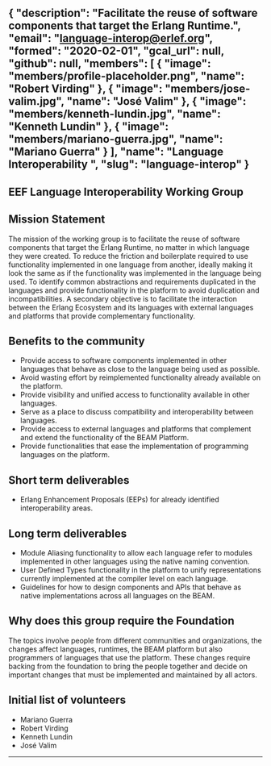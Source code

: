 {
  "description": "Facilitate the reuse of software components that target the Erlang Runtime.",
  "email": "language-interop@erlef.org",
  "formed": "2020-02-01",
  "gcal_url": null,
  "github": null,
  "members": [
    {
      "image": "members/profile-placeholder.png",
      "name": "Robert Virding"
    },
    {
      "image": "members/jose-valim.jpg",
      "name": "José Valim"
    },
    {
      "image": "members/kenneth-lundin.jpg",
      "name": "Kenneth Lundin"
    },
    {
      "image": "members/mariano-guerra.jpg",
      "name": "Mariano Guerra"
    }
  ],
  "name": "Language Interoperability ",
  "slug": "language-interop"
}
---
EEF Language Interoperability Working Group
---

## Mission Statement
The mission of the working group is to facilitate the reuse of software components that target the Erlang Runtime, no matter in which language they were created.
To reduce the friction and boilerplate required to use functionality implemented in one language from another, ideally making it look the same as if the functionality was implemented in the language being used.
To identify common abstractions and requirements duplicated in the languages and provide functionality in the platform to avoid duplication and incompatibilities.
A secondary objective is to facilitate the interaction between the Erlang Ecosystem and its languages with external languages and platforms that provide complementary functionality.

## Benefits to the community
- Provide access to software components implemented in other languages that behave as close to the language being used as possible.
- Avoid wasting effort by reimplemented functionality already available on the platform.
- Provide visibility and unified access to functionality available in other languages.
- Serve as a place to discuss compatibility and interoperability between languages.
- Provide access to external languages and platforms that complement and extend the
functionality of the BEAM Platform.
- Provide functionalities that ease the implementation of programming languages on the
platform.

## Short term deliverables
- Erlang Enhancement Proposals (EEPs) for already identified interoperability areas.

## Long term deliverables
- Module Aliasing functionality to allow each language refer to modules implemented in other languages using the native naming convention.
- User Defined Types functionality in the platform to unify representations currently implemented at the compiler level on each language.
- Guidelines for how to design components and APIs that behave as native implementations across all languages on the BEAM.

## Why does this group require the Foundation
The topics involve people from different communities and organizations, the changes affect languages, runtimes, the BEAM platform but also programmers of languages that use the platform.
These changes require backing from the foundation to bring the people together and decide on important changes that must be implemented and maintained by all actors.

## Initial list of volunteers
- Mariano Guerra
- Robert Virding
- Kenneth Lundin
- José Valim

-------
